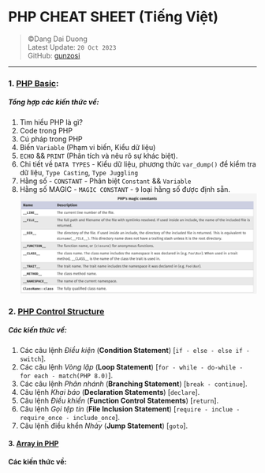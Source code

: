 # PHP CHEAT SHEET (Tiếng Việt)
> ©Dang Dai Duong <br>
> Latest Update: `20 Oct 2023` <br>
> GitHub: [gunzosi](https://github.com/gunzosi)

------------------------------------------------
### 1. [PHP Basic](MarkDown/PHPBasic.md):

##### Tổng hợp các kiến thức về:
1. Tìm hiểu PHP là gì? 
2. Code  trong PHP
3. Cú pháp trong PHP
4. Biến `Variable` (Phạm vi biến, Kiểu dữ liệu)
5. `ECHO` && `PRINT` (Phân tích và nêu rõ sự khác biệt).
6. Chi tiết về `DATA TYPES` - Kiểu dữ liệu, phương thức `var_dump()` để kiểm tra dữ liệu, `Type Casting`, `Type Juggling`
7. Hằng số - `CONSTANT` - Phân biệt `Constant` && `Variable`
8. Hằng số MAGIC - `MAGIC CONSTANT` - `9` loại hằng số được định sẵn.
![PHP_MagicConstant.png](Image%2FPHP_MagicConstant.png)


### 2. [PHP Control Structure](MarkDown/ControlStructures.md)
##### Các kiến thức về:
1. Các câu lệnh _Điều kiện_ (**Condition Statement**) [`if - else - else if - switch`].
2. Các câu lệnh _Vòng lặp_ (**Loop Statement**) [`for - while - do-while - for each - match(PHP 8.0)`].
3. Các câu lệnh _Phân nhánh_ (**Branching Statement**) [`break - continue`].
4. Câu lệnh _Khai báo_ (**Declaration Statements**) [`declare`].
5. Câu lệnh _Điều khiển_ (**Function Control Statements**) [`return`].
6. Câu lệnh _Gọi tệp tin_ (**File Inclusion Statement**) [`require - inclue - require_once - include_once`].
7. Câu lệnh điều khển _Nhảy_ (**Jump Statement**) [`goto`].

#### 3. [Array in PHP](MarkDown/Array.md)
#### Các kiến thức về: 
